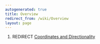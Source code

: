```yaml
---
autogenerated: true
title: Overview
redirect_from: /wiki/Overview
layout: page
---
```


1.  REDIRECT [Coordinates and
    Directionality](Coordinates_and_Directionality "wikilink")
